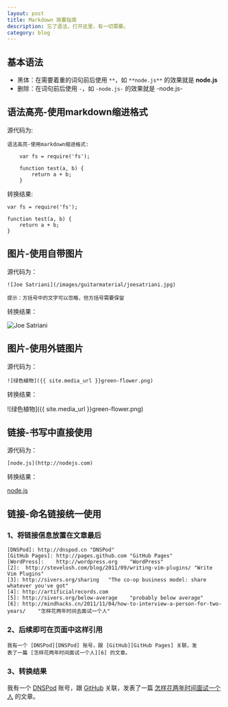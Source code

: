 ```yaml
---
layout: post
title: Markdown 简要指南
description: 忘了语法，打开这里，有一切需要。
category: blog
---
```


## 基本语法

- 黑体：在需要着重的词句前后使用 `**`，如 `**node.js**` 的效果就是 **node.js**
- 删除：在词句前后使用 `-`，如 `-node.js-` 的效果就是 -node.js-

## 语法高亮-使用markdown缩进格式

源代码为:

```
语法高亮-使用markdown缩进格式:

    var fs = require('fs');
    
    function test(a, b) {
        return a + b;
    }
```

转换结果:

    var fs = require('fs');
    
    function test(a, b) {
        return a + b;
    }
    

## 图片-使用自带图片

源代码为：

```
![Joe Satriani](/images/guitarmaterial/joesatriani.jpg)

提示：方括号中的文字可以忽略，但方括号需要保留
```

转换结果：

![Joe Satriani](/images/guitarmaterial/joesatriani.jpg)


## 图片-使用外链图片

源代码为：

```
![绿色植物]({{ site.media_url }}green-flower.png)
```

转换结果：

![绿色植物]({{ site.media_url }}green-flower.png)


## 链接-书写中直接使用

源代码为：

```
[node.js](http://nodejs.com)
```

转换结果：

[node.js](http://nodejs.com)


## 链接-命名链接统一使用

### 1、将链接信息放置在文章最后

    [DNSPod]: http://dnspod.cn "DNSPod"
    [GitHub Pages]: http://pages.github.com "GitHub Pages"
    [WordPress]:    http://wordpress.org    "WordPress"
    [2]:  http://stevelosh.com/blog/2011/09/writing-vim-plugins/ "Write Vim Plugins"
    [3]: http://sivers.org/sharing   "The co-op business model: share whatever you've got"
    [4]: http://artificialrecords.com
    [5]: http://sivers.org/below-average    "probably below average"
    [6]: http://mindhacks.cn/2011/11/04/how-to-interview-a-person-for-two-years/    "怎样花两年时间去面试一个人"

### 2、后续即可在页面中这样引用

    我有一个 [DNSPod][DNSPod] 账号，跟 [GitHub][GitHub Pages] 关联，发
    表了一篇 [怎样花两年时间面试一个人][6] 的文章。

### 3、转换结果

我有一个 [DNSPod][DNSPod] 账号，跟 [GitHub][GitHub Pages] 关联，发表了一篇 [怎样花两年时间面试一个人][6] 的文章。



[DNSPod]: http://dnspod.cn "DNSPod"
[GitHub Pages]: http://pages.github.com "GitHub Pages"
[WordPress]:    http://wordpress.org    "WordPress"
[2]:  http://stevelosh.com/blog/2011/09/writing-vim-plugins/ "Write Vim Plugins"
[3]: http://sivers.org/sharing   "The co-op business model: share whatever you've got"
[4]: http://artificialrecords.com
[5]: http://sivers.org/below-average    "probably below average"
[6]: http://mindhacks.cn/2011/11/04/how-to-interview-a-person-for-two-years/    "怎样花两年时间去面试一个人"

